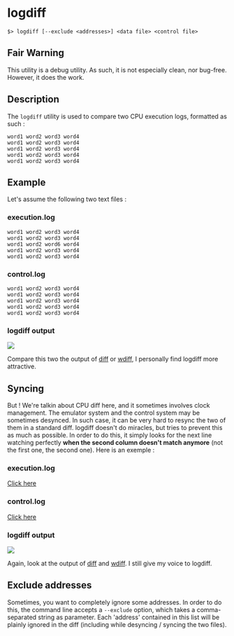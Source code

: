 # logdiff

    $> logdiff [--exclude <addresses>] <data file> <control file>

## Fair Warning

This utility is a debug utility. As such, it is not especially clean, nor bug-free. However, it does the work.

## Description

The `logdiff` utility is used to compare two CPU execution logs, formatted as such :

    word1 word2 word3 word4
    word1 word2 word3 word4
    word1 word2 word3 word4
    word1 word2 word3 word4
    word1 word2 word3 word4

## Example

Let's assume the following two text files :

### execution.log

    word1 word2 word3 word4
    word1 word2 word3 word4
    word1 word2 word6 word4
    word1 word2 word3 word4
    word1 word2 word3 word4

### control.log

    word1 word2 word3 word4
    word1 word2 word3 word4
    word1 word2 word3 word4
    word1 word2 word3 word4
    word1 word2 word3 word4

### logdiff output

![](http://i.imgur.com/5zjYy1c.png)

Compare this two the output of [diff](http://sprunge.us/IBYU) or [wdiff](http://sprunge.us/eiYG), I personally find logdiff more attractive.

## Syncing

But ! We're talkin about CPU diff here, and it sometimes involves clock management. The emulator system and the control system may be sometimes desynced. In such case, it can be very hard to resync the two of them in a standard diff. logdiff doesn't do miracles, but tries to prevent this as much as possible. In order to do this, it simply looks for the next line watching perfectly **when the second column doesn't match anymore** (not the first one, the second one). Here is an exemple :

### execution.log

[Click here](http://sprunge.us/NcUN)

### control.log

[Click here](http://sprunge.us/dSjK)

### logdiff output

![](http://i.imgur.com/UQhKWqn.png)

Again, look at the output of [diff](http://sprunge.us/haEM) and [wdiff](http://sprunge.us/HOVB). I still give my voice to logdiff.

## Exclude addresses

Sometimes, you want to completely ignore some addresses. In order to do this, the command line accepts a `--exclude` option, which takes a comma-separated string as parameter. Each 'address' contained in this list will be plainly ignored in the diff (including while desyncing / syncing the two files).
